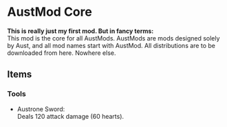 # AustMod Core
**This is really just my first mod. But in fancy terms:**<br>
This mod is the core for all AustMods. AustMods are mods designed solely by Aust, and all mod names start with AustMod. All distributions are to be downloaded from here. Nowhere else.

## Items
### Tools
 - Austrone Sword: <br>
   Deals 120 attack damage (60 hearts).
